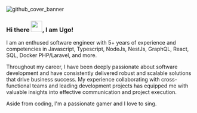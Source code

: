 ![github_cover_banner](https://camo.githubusercontent.com/4fa9a5bdefafee7e59ad2086429306dfc0c902d0db4d2d1fdfb534b1767d9f62/68747470733a2f2f646576656c6f706572732e67697068792e636f6d2f6272616e63682f6d61737465722f7374617469632f6170692d35313264333663303936363236383237313731303861333862626235633537642e676966)

### Hi there <img src="https://raw.githubusercontent.com/MartinHeinz/MartinHeinz/master/wave.gif" width="30px" height="30px">, I am Ugo!

I am an enthused software engineer with 5+ years of experience and competencies in Javascript, Typescript, NodeJs, NestJs, GraphQL, React, SQL, Docker PHP/Laravel, and more. 

Throughout my career, I have been deeply passionate about software development and have consistently delivered robust and scalable solutions that drive business success. My experience collaborating with cross-functional teams and leading development projects has equipped me with valuable insights into effective communication and project execution.

Aside from coding, I'm a passionate gamer and I love to sing.
